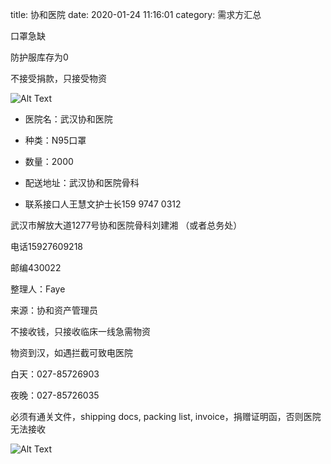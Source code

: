 title: 协和医院 
date: 2020-01-24 11:16:01
category: 需求方汇总

口罩急缺 

防护服库存为0 

不接受捐款，只接受物资 

![Alt Text]({static}/images/xieheyiyuan1.png)

- 医院名：武汉协和医院 

- 种类：N95口罩 

- 数量：2000 

- 配送地址：武汉协和医院骨科 

- 联系接口人王慧文护士长159 9747 0312 

 

 

 

 

武汉市解放大道1277号协和医院骨科刘建湘 （或者总务处） 

电话15927609218 

邮编430022 

 整理人：Faye 

 

来源：协和资产管理员 

不接收钱，只接收临床一线急需物资 

物资到汉，如遇拦截可致电医院 

白天：027-85726903 

夜晚：027-85726035 

必须有通关文件，shipping docs, packing list, invoice，捐赠证明函，否则医院无法接收 

 
![Alt Text]({static}/images/xieheyiyuan2.png)